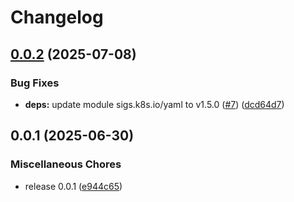# Changelog

## [0.0.2](https://github.com/bodgit/nri-plugin-runtime/compare/v0.0.1...v0.0.2) (2025-07-08)


### Bug Fixes

* **deps:** update module sigs.k8s.io/yaml to v1.5.0 ([#7](https://github.com/bodgit/nri-plugin-runtime/issues/7)) ([dcd64d7](https://github.com/bodgit/nri-plugin-runtime/commit/dcd64d7b99979d63ba97579866eb0f7a8c2dbe9a))

## 0.0.1 (2025-06-30)


### Miscellaneous Chores

* release 0.0.1 ([e944c65](https://github.com/bodgit/nri-plugin-runtime/commit/e944c650369fc0a6935ab9a670ecf245476ddc32))
